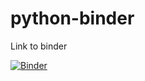 # python-binder
Link to binder

[![Binder](https://mybinder.org/badge_logo.svg)](https://mybinder.org/v2/gh/levu74/python-binder/main)
